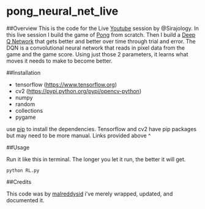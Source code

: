# pong_neural_net_live

##Overview
This is the code for the Live [Youtube](https://www.youtube.com/watch?v=Hqf__FlRlzg) session by @Sirajology. In this live session I build
the game of [Pong](http://www.ponggame.org) from scratch. Then I build a [Deep Q Network](https://www.quora.com/Artificial-Intelligence-What-is-an-intuitive-explanation-of-how-deep-Q-networks-DQN-work) that gets better and better over time through trial and error. The DQN is a convolutional neural network that reads in pixel data from the game and the game score. Using just those 2 parameters, it learns what moves it needs to make to become better.

##Installation


* tensorflow (https://www.tensorflow.org)
* cv2 (https://pypi.python.org/pypi/opencv-python)
* numpy
* random
* collections
* pygame

use [pip](https://pypi.python.org/pypi/pip) to install the dependencies. Tensorflow and cv2 have pip packages but may need to be more manual. Links provided above ^

##Usage 

Run it like this in terminal. The longer you let it run, the better it will get.

```
python RL.py
```

##Credits

This code was by [malreddysid](https://github.com/malreddysid) i've merely wrapped, updated, and documented it. 

